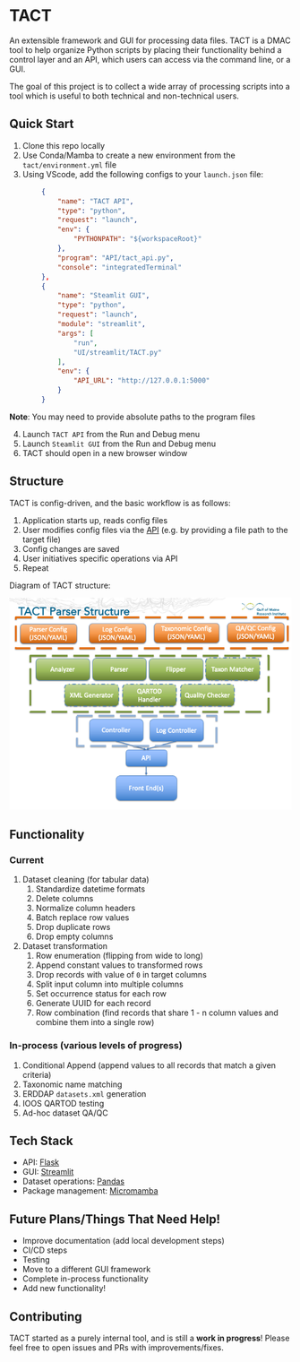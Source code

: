 # TACT
An extensible framework and GUI for processing data files. TACT is a DMAC tool to help organize Python scripts by placing their functionality behind a control layer and an API, which users can access via the command line, or a GUI. 

The goal of this project is to collect a wide array of processing scripts into a tool which is useful to both technical and non-technical users. 

## Quick Start
1. Clone this repo locally
2. Use Conda/Mamba to create a new environment from the `tact/environment.yml` file
3. Using VScode, add the following configs to your `launch.json` file: 
```JSON
        {
            "name": "TACT API",
            "type": "python",
            "request": "launch",
            "env": {
                "PYTHONPATH": "${workspaceRoot}"
            },
            "program": "API/tact_api.py",
            "console": "integratedTerminal"
        },
        {
            "name": "Steamlit GUI",
            "type": "python",
            "request": "launch",
            "module": "streamlit",
            "args": [
                "run",
                "UI/streamlit/TACT.py"
            ],
            "env": {
                "API_URL": "http://127.0.0.1:5000"
            }
        }
```
**Note**: You may need to provide absolute paths to the program files

4. Launch `TACT API` from the Run and Debug menu
5. Launch `Steamlit GUI` from the Run and Debug menu
6. TACT should open in a new browser window

## Structure
TACT is config-driven, and the basic workflow is as follows:

1. Application starts up, reads config files
2. User modifies config files via the [API](https://github.com/Dylan-Pugh/TACT/blob/docs/tact/TACT.postman_collection.json) (e.g. by providing a file path to the target file)
3. Config changes are saved
4. User initiatives specific operations via API
5. Repeat

Diagram of TACT structure:

![Diagram of TACT structure](tact/tact_structure.png)

## Functionality

### Current   
1. Dataset cleaning (for tabular data)
    1. Standardize datetime formats
    2. Delete columns
    3. Normalize column headers
    4. Batch replace row values
    5. Drop duplicate rows
    6. Drop empty columns
2. Dataset transformation
    1. Row enumeration (flipping from wide to long)
    2. Append constant values to transformed rows
    3. Drop records with value of `0` in target columns
    4. Split input column into multiple columns
    5. Set occurrence status for each row
    6. Generate UUID for each record
    7. Row combination (find records that share 1 - n column values and combine them into a single row)

### In-process (various levels of progress)
1. Conditional Append (append values to all records that match a given criteria)
2. Taxonomic name matching 
3. ERDDAP `datasets.xml` generation
4. IOOS QARTOD testing
5. Ad-hoc dataset QA/QC

## Tech Stack
- API: [Flask](https://flask.palletsprojects.com/en/3.0.x/)
- GUI: [Streamlit](https://docs.streamlit.io/)
- Dataset operations: [Pandas](https://pandas.pydata.org/docs/)
- Package management: [Micromamba](https://mamba.readthedocs.io/en/latest/user_guide/micromamba.html)

## Future Plans/Things That Need Help!
- Improve documentation (add local development steps)
- CI/CD steps
- Testing
- Move to a different GUI framework
- Complete in-process functionality
- Add new functionality! 

## Contributing
TACT started as a purely internal tool, and is still a **work in progress**! Please feel free to open issues and PRs with improvements/fixes.